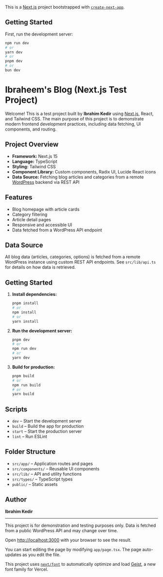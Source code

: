 This is a [Next.js](https://nextjs.org) project bootstrapped with [`create-next-app`](https://nextjs.org/docs/app/api-reference/cli/create-next-app).

## Getting Started

First, run the development server:

```bash
npm run dev
# or
yarn dev
# or
pnpm dev
# or
bun dev
```

# Ibraheem's Blog (Next.js Test Project)

Welcome! This is a test project built by **Ibrahim Kedir** using [Next.js](https://nextjs.org/), React, and Tailwind CSS. The main purpose of this project is to demonstrate modern frontend development practices, including data fetching, UI components, and routing.

## Project Overview

- **Framework:** Next.js 15
- **Language:** TypeScript
- **Styling:** Tailwind CSS
- **Component Library:** Custom components, Radix UI, Lucide React icons
- **Data Source:** Fetching blog articles and categories from a remote [WordPress](https://wordpress.org/) backend via REST API

## Features

- Blog homepage with article cards
- Category filtering
- Article detail pages
- Responsive and accessible UI
- Data fetched from a WordPress API endpoint

## Data Source

All blog data (articles, categories, options) is fetched from a remote WordPress instance using custom REST API endpoints. See `src/lib/api.ts` for details on how data is retrieved.

## Getting Started

1. **Install dependencies:**

   ```bash
   pnpm install
   # or
   npm install
   # or
   yarn install
   ```

2. **Run the development server:**

   ```bash
   pnpm dev
   # or
   npm run dev
   # or
   yarn dev
   ```

3. **Build for production:**
   ```bash
   pnpm build
   # or
   npm run build
   # or
   yarn build
   ```

## Scripts

- `dev` – Start the development server
- `build` – Build the app for production
- `start` – Start the production server
- `lint` – Run ESLint

## Folder Structure

- `src/app/` – Application routes and pages
- `src/components/` – Reusable UI components
- `src/lib/` – API and utility functions
- `src/types/` – TypeScript types
- `public/` – Static assets

## Author

**Ibrahim Kedir**

---

This project is for demonstration and testing purposes only. Data is fetched from a public WordPress API and may change over time.

Open [http://localhost:3000](http://localhost:3000) with your browser to see the result.

You can start editing the page by modifying `app/page.tsx`. The page auto-updates as you edit the file.

This project uses [`next/font`](https://nextjs.org/docs/app/building-your-application/optimizing/fonts) to automatically optimize and load [Geist](https://vercel.com/font), a new font family for Vercel.
